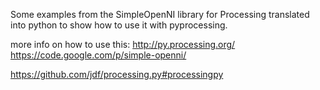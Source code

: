 Some examples from the SimpleOpenNI library for Processing translated into python to show how to use it with pyprocessing.

more info on how to use this:
http://py.processing.org/
https://code.google.com/p/simple-openni/

https://github.com/jdf/processing.py#processingpy